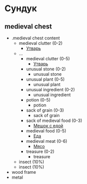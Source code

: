 # Сундук
## medieval chest

*   .medieval chest content
    *   medieval clutter (0-2)
        *   [Утварь](clutter.md)
    *   ...
        *   medieval clutter (0-5)
            *   [Утварь](clutter.md)
        *   unusual stone (0-2)
            *   unusual stone
        *   unusual plant (0-5)
            *   unusual plant
        *   unusual ingredient (0-2)
            *   unusual ingredient
        *   potion (0-5)
            *   potion
        *   sack of grain (0-3)
            *   sack of grain
        *   sack of medieval food (0-3)
            *   [Мешок с едой](sack-of-food.md)
        *   medieval food (0-5)
            *   [Еда](food.md)
        *   medieval meat (0-6)
            *   [Мясо](meat.md)
        *   treasure (0-2)
            *   treasure
    *   insect (10%)
    *   insect (10%)
*   wood frame
*   metal
